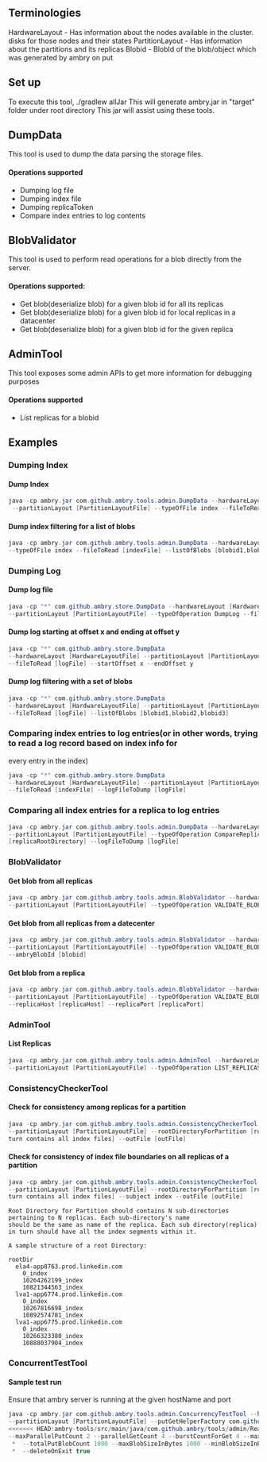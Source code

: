 ## Terminologies

HardwareLayout   - Has information about the nodes available in the cluster. disks for those nodes and their states
PartitionLayout  - Has information about the partitions and its replicas
Blobid           - BlobId of the blob/object which was generated by ambry on put


## Set up
To execute this tool, ./gradlew allJar
This will generate ambry.jar in "target" folder under root directory
This jar will assist using these tools.

## DumpData
This tool is used to dump the data parsing the storage files.

#### Operations supported
* Dumping log file
* Dumping index file
* Dumping replicaToken
* Compare index entries to log contents

## BlobValidator
This tool is used to perform read operations for a blob directly from the server.

#### Operations supported:
* Get blob(deserialize blob) for a given blob id for all its replicas
* Get blob(deserialize blob) for a given blob id for local replicas in a datacenter
* Get blob(deserialize blob) for a given blob id for the given replica

## AdminTool
This tool exposes some admin APIs to get more information for debugging purposes

#### Operations supported
* List replicas for a blobid

## Examples

### Dumping Index

#### Dump Index
```java
java -cp ambry.jar com.github.ambry.tools.admin.DumpData --hardwareLayout [HardwareLayoutFile]
 --partitionLayout [PartitionLayoutFile] --typeOfFile index --fileToRead [indexFile]
```

#### Dump index filtering for a list of blobs
```java
java -cp ambry.jar com.github.ambry.tools.admin.DumpData --hardwareLayout [HardwareLayoutFile] --partitionLayout [PartitionLayoutFile]
--typeOfFile index --fileToRead [indexFile] --listOfBlobs [blobid1,blobid2,blobid3]
```

### Dumping Log

#### Dump log file
```java
java -cp "*" com.github.ambry.store.DumpData --hardwareLayout [HardwareLayoutFile]
--partitionLayout [PartitionLayoutFile] --typeOfOperation DumpLog --fileToRead [logFile]
```

#### Dump log starting at offset x and ending at offset y
```java
java -cp "*" com.github.ambry.store.DumpData
--hardwareLayout [HardwareLayoutFile] --partitionLayout [PartitionLayoutFile] --typeOfOperation DumpLog
--fileToRead [logFile] --startOffset x --endOffset y
```

#### Dump log filtering with a set of blobs
```java
java -cp "*" com.github.ambry.store.DumpData
--hardwareLayout [HardwareLayoutFile] --partitionLayout [PartitionLayoutFile] --typeOfOperation DumpLog
--fileToRead [logFile] --listOfBlobs [blobid1,blobid2,blobid3]
```

### Comparing index entries to log entries(or in other words, trying to read a log record based on index info for
every entry in the index)
```java
java -cp "*" com.github.ambry.store.DumpData
--hardwareLayout [HardwareLayoutFile] --partitionLayout [PartitionLayoutFile] --typeOfOperation CompareIndexToLog
--fileToRead [indexFile] --logFileToDump [logFile]
```

### Comparing all index entries for a replica to log entries
```java
java -cp ambry.jar com.github.ambry.tools.admin.DumpData --hardwareLayout [HardwareLayoutFile]
--partitionLayout [PartitionLayoutFile] --typeOfOperation CompareReplicaIndexesToLog --replicaRootDirectory
[replicaRootDirectory] --logFileToDump [logFile]
```

### BlobValidator

#### Get blob from all replicas
```java
java -cp ambry.jar com.github.ambry.tools.admin.BlobValidator --hardwareLayout [HardwareLayoutFile]
--partitionLayout [PartitionLayoutFile] --typeOfOperation VALIDATE_BLOB_ON_ALL_REPLICAS --ambryBlobId [blobid]
```

#### Get blob from all replicas from a datecenter
```java
java -cp ambry.jar com.github.ambry.tools.admin.BlobValidator --hardwareLayout [HardwareLayoutFile]
--partitionLayout [PartitionLayoutFile] --typeOfOperation VALIDATE_BLOB_ON_DATACENTER --fabric [fabric]
--ambryBlobId [blobid]
```

#### Get blob from a replica
```java
java -cp ambry.jar com.github.ambry.tools.admin.BlobValidator --hardwareLayout [HardwareLayoutFile]
--partitionLayout [PartitionLayoutFile] --typeOfOperation VALIDATE_BLOB_ON_REPLICA --ambryBlobId [blobid]
--replicaHost [replicaHost] --replicaPort [replicaPort]
```

### AdminTool

#### List Replicas
```java
java -cp ambry.jar com.github.ambry.tools.admin.AdminTool --hardwareLayout [HardwareLayoutFile]
--partitionLayout [PartitionLayoutFile] --typeOfOperation LIST_REPLICAS --ambryBlobId [blobid]
```

### ConsistencyCheckerTool

#### Check for consistency among replicas for a partition
```java
java -cp ambry.jar com.github.ambry.tools.admin.ConsistencyCheckerTool --hardwareLayout [HardwareLayoutFile]
--partitionLayout [PartitionLayoutFile] --rootDirectoryForPartition [rootDirectory which contains replicas which in
turn contains all index files] --outFile [outFile]
```

#### Check for consistency of index file boundaries on all replicas of a partition
```java
java -cp ambry.jar com.github.ambry.tools.admin.ConsistencyCheckerTool --hardwareLayout [HardwareLayoutFile]
--partitionLayout [PartitionLayoutFile] --rootDirectoryForPartition [rootDirectory which contains replicas which in
turn contains all index files] --subject index --outFile [outFile]
```

```
Root Directory for Partition should contains N sub-directories pertaining to N replicas. Each sub-directory's name
should be the same as name of the replica. Each sub directory(replica) in turn should have all the index segments within it.

A sample structure of a root Directory:

rootDir
  ela4-app8763.prod.linkedin.com
    0_index
    10264262199_index
    10821344563_index
  lva1-app6774.prod.linkedin.com
    0_index
    10267816698_index
    10892574781_index
  lva1-app6775.prod.linkedin.com
    0_index
    10266323380_index
    10888037904_index
```

### ConcurrentTestTool

#### Sample test run
Ensure that ambry server is running at the given hostName and port

```java
java -cp ambry.jar com.github.ambry.tools.admin.ConcurrencyTestTool --hardwareLayout [HardwareLayoutFile]
--partitionLayout [PartitionLayoutFile] --putGetHelperFactory com.github.ambry.tools.admin.ServerPutGetHelperFactory
<<<<<<< HEAD:ambry-tools/src/main/java/com.github.ambry/tools/admin/Readme.md
--maxParallelPutCount 2 --parallelGetCount 4 --burstCountForGet 4 --maxGetCountPerBlob 10
 *  --totalPutBlobCount 1000 --maxBlobSizeInBytes 1000 --minBlobSizeInBytes 100 --hostName [HostName] --port [PortNo]
 *  --deleteOnExit true
```
